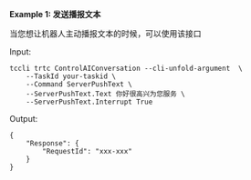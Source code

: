 **Example 1: 发送播报文本**

当您想让机器人主动播报文本的时候，可以使用该接口

Input: 

```
tccli trtc ControlAIConversation --cli-unfold-argument  \
    --TaskId your-taskid \
    --Command ServerPushText \
    --ServerPushText.Text 你好很高兴为您服务 \
    --ServerPushText.Interrupt True
```

Output: 
```
{
    "Response": {
        "RequestId": "xxx-xxx"
    }
}
```

